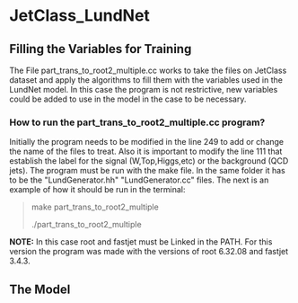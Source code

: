 # JetClass_LundNet

## Filling the Variables for Training
The File part_trans_to_root2_multiple.cc works to take the files on JetClass dataset and apply the algorithms to fill them with the variables used in the LundNet model. In this case the program is not restrictive, new variables could be added to use in the model in the case to be necessary.

### How to run the part_trans_to_root2_multiple.cc program?
Initially the program needs to be modified in the line 249 to add or change the name of the files to treat. Also it is important to modify the line 111 that establish the label for the signal (W,Top,Higgs,etc) or the background (QCD jets). 
The program must be run with the make file. In the same folder it has to be the "LundGenerator.hh" "LundGenerator.cc" files. The next is an example of how it should be run in the terminal:
> make part_trans_to_root2_multiple
> 
> ./part_trans_to_root2_multiple

**NOTE:** In this case root and fastjet must be Linked in the PATH. For this version the program was made with the versions of root 6.32.08 and fastjet 3.4.3.

## The Model

